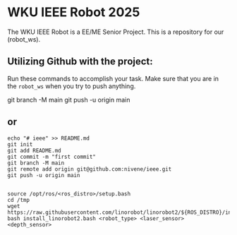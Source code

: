# WKU IEEE Robot 2025
The WKU IEEE Robot is a EE/ME Senior Project. This is a repository for our (robot_ws). 
## Utilizing Github with the project:
Run these commands to accomplish your task. Make sure that you are in the `robot_ws` when you try to push anything. 


git branch -M main
git push -u origin main
## or 

    echo "# ieee" >> README.md
    git init
    git add README.md
    git commit -m "first commit"
    git branch -M main
    git remote add origin git@github.com:nivene/ieee.git
    git push -u origin main


    source /opt/ros/<ros_distro>/setup.bash
    cd /tmp
    wget https://raw.githubusercontent.com/linorobot/linorobot2/${ROS_DISTRO}/install_linorobot2.bash
    bash install_linorobot2.bash <robot_type> <laser_sensor> <depth_sensor>

